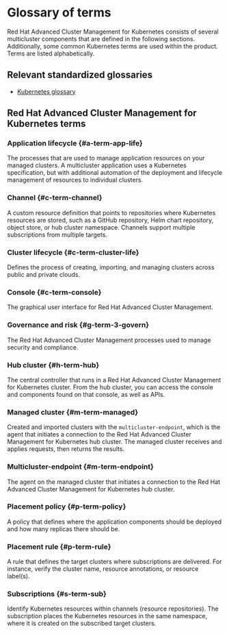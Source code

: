 # Glossary of terms 

Red Hat Advanced Cluster Management for Kubernetes consists of several multicluster components that are defined in the following sections. Additionally, some common Kubernetes terms are used within the product. Terms are listed alphabetically.

## Relevant standardized glossaries

- [Kubernetes glossary](https://kubernetes.io/docs/reference/glossary/?fundamental=true)

## Red Hat Advanced Cluster Management for Kubernetes terms

### Application lifecycle {#a-term-app-life}

The processes that are used to manage application resources on your managed clusters. A multicluster application uses a Kubernetes specification, but with additional automation of the deployment and lifecycle management of resources to individual clusters.

### Channel {#c-term-channel}

A custom resource definition that points to repositories where Kubernetes resources are stored, such as a GitHub repository, Helm chart repository, object store, or hub cluster namespace. Channels support multiple subscriptions from multiple targets.

### Cluster lifecycle {#c-term-cluster-life}

Defines the process of creating, importing, and managing clusters across public and private clouds. 

### Console {#c-term-console}

The graphical user interface for Red Hat Advanced Cluster Management.

### Governance and risk {#g-term-3-govern}

The  Red Hat Advanced Cluster Management processes used to manage security and compliance.

### Hub cluster {#h-term-hub}

The central controller that runs in a Red Hat Advanced Cluster Management for Kubernetes cluster. From the hub cluster, you can access the console and components found on that console, as well as APIs.

### Managed cluster {#m-term-managed}

Created and imported clusters with the `multicluster-endpoint`, which is the agent that initiates a connection to the Red Hat Advanced Cluster Management for Kubernetes hub cluster. The managed cluster receives and applies requests, then returns the results. 

### Multicluster-endpoint {#m-term-endpoint}

The agent on the managed cluster that initiates a connection to the Red Hat Advanced Cluster Management for Kubernetes hub cluster.  

### Placement policy {#p-term-policy}

A policy that defines where the application components should be deployed and how many replicas there should be.

### Placement rule {#p-term-rule}

A rule that defines the target clusters where subscriptions are delivered. For instance, verify the cluster name, resource annotations, or resource label(s).

### Subscriptions {#s-term-sub}

Identify Kubernetes resources within channels (resource repositories). The subscription places the Kubernetes resources in the same namespace, where it is created on the subscribed target clusters. 